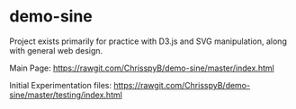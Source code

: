 # demo-sine

Project exists primarily for practice with D3.js and SVG manipulation, along with general web design.

Main Page:
https://rawgit.com/ChrisspyB/demo-sine/master/index.html

Initial Experimentation files:
https://rawgit.com/ChrisspyB/demo-sine/master/testing/index.html
